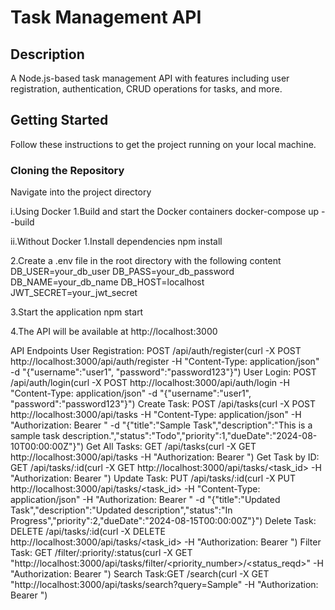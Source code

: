 # Task Management API

## Description

A Node.js-based task management API with features including user registration, authentication, CRUD operations for tasks, and more.

## Getting Started

Follow these instructions to get the project running on your local machine.

### Cloning the Repository

Navigate into the project directory

i.Using Docker
1.Build and start the Docker containers
docker-compose up --build

ii.Without Docker
1.Install dependencies
npm install

2.Create a .env file in the root directory with the following content
DB_USER=your_db_user
DB_PASS=your_db_password
DB_NAME=your_db_name
DB_HOST=localhost
JWT_SECRET=your_jwt_secret

3.Start the application
npm start

4.The API will be available at http://localhost:3000

API Endpoints
User Registration: POST /api/auth/register(curl -X POST http://localhost:3000/api/auth/register -H "Content-Type: application/json" -d "{\"username\":\"user1\", \"password\":\"password123\"}")
User Login: POST /api/auth/login(curl -X POST http://localhost:3000/api/auth/login -H "Content-Type: application/json" -d "{\"username\":\"user1\", \"password\":\"password123\"}")
Create Task: POST /api/tasks(curl -X POST http://localhost:3000/api/tasks -H "Content-Type: application/json" -H "Authorization: Bearer <JWT-TOKEN>" -d "{\"title\":\"Sample Task\",\"description\":\"This is a sample task description.\",\"status\":\"Todo\",\"priority\":1,\"dueDate\":\"2024-08-10T00:00:00Z\"}")
Get All Tasks: GET /api/tasks(curl -X GET http://localhost:3000/api/tasks -H "Authorization: Bearer <JWT-TOKEN>")
Get Task by ID: GET /api/tasks/:id(curl -X GET http://localhost:3000/api/tasks/<task_id> -H "Authorization: Bearer <JWT-Token>")
Update Task: PUT /api/tasks/:id(curl -X PUT http://localhost:3000/api/tasks/<task_id> -H "Content-Type: application/json" -H "Authorization: Bearer <JWT-Token>" -d "{\"title\":\"Updated Task\",\"description\":\"Updated description\",\"status\":\"In Progress\",\"priority\":2,\"dueDate\":\"2024-08-15T00:00:00Z\"}")
Delete Task: DELETE /api/tasks/:id(curl -X DELETE http://localhost:3000/api/tasks/<task_id> -H "Authorization: Bearer <JWT-Token>")
Filter Task: GET /filter/:priority/:status(curl -X GET "http://localhost:3000/api/tasks/filter/<priority_number>/<status_reqd>" -H "Authorization: Bearer <JWT-Token>")
Search Task:GET /search(curl -X GET "http://localhost:3000/api/tasks/search?query=Sample" -H "Authorization: Bearer <JWT-Token>")
